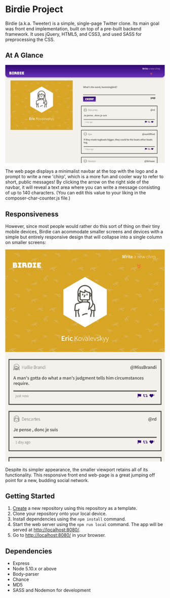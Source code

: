 # Birdie Project

Birdie (a.k.a. Tweeter) is a simple, single-page Twitter clone. Its main goal was front end implementation, built on top of a pre-built backend framework. It uses jQuery, HTML5, and CSS3, and used SASS for preprocessing the CSS.

## At A Glance

![Desktop View](github-screenshots/desktop-view.png)

The web page displays a minimalist navbar at the top with the logo and a prompt to write a new 'chirp', which is a more fun and cooler way to refer to short, public messages!
By clicking the arrow on the right side of the navbar, it will reveal a text area where you can write a message consisting of up to 140 characters. (You can edit this value to your liking in the composer-char-counter.js file.)

## Responsiveness

However, since most people would rather do this sort of thing on their tiny mobile devices, Birdie can acommodate smaller screens and devices with a simple but entirely responsive design that will collapse into a single column on smaller screens:

![Desktop View](github-screenshots/mobile-tablet-view.png)

Despite its simpler appearance, the smaller viewport retains all of its functionality. This responsive front end web-page is a great jumping off point for a new, budding social network.

## Getting Started

1. [Create](https://docs.github.com/en/repositories/creating-and-managing-repositories/creating-a-repository-from-a-template) a new repository using this repository as a template.
2. Clone your repository onto your local device.
3. Install dependencies using the `npm install` command.
3. Start the web server using the `npm run local` command. The app will be served at <http://localhost:8080/>.
4. Go to <http://localhost:8080/> in your browser.

## Dependencies

- Express
- Node 5.10.x or above
- Body-parser
- Chance
- MD5
- SASS and Nodemon for development
